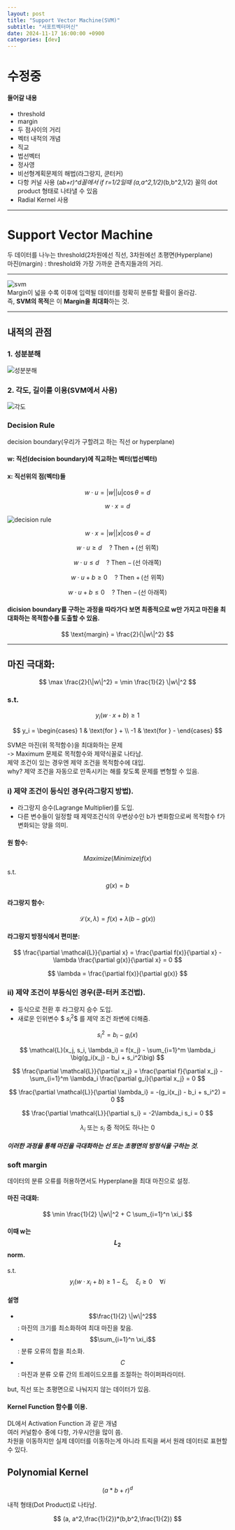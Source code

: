 ```yaml
---
layout: post
title: "Support Vector Machine(SVM)"
subtitle: "서포트벡터머신"
date: 2024-11-17 16:00:00 +0900
categories: [dev]
---
```


# **수정중**

#### 들어갈 내용
- threshold
- margin
- 두 점사이의 거리
- 벡터 내적의 개념
- 직교
- 법선벡터
- 정사영
- 비선형계획문제의 해법(라그랑지, 쿤터커)
- 다항 커널 사용 (a*b+r)^d꼴에서
  if r=1/2일때
  (a,a^2,1/2)*(b,b^2,1/2) 꼴의 dot product 형태로 나타낼 수 있음
- Radial Kernel 사용

---
# Support Vector Machine

두 데이터를 나누는 threshold(2차원에선 직선, 3차원에선 초평면(Hyperplane)  
마진(margin) : threshold와 가장 가까운 관측지들과의 거리.

---
![svm](/assets/images/SVM_margin.png)  
Margin이 넓을 수록 이후에 입력될 데이터를 정확히 분류할 확률이 올라감.  
즉, **SVM의 목적**은 이 **Margin을 최대화**하는 것.  

---

## 내적의 관점

### 1. 성분분해
![성분분해](/assets/images/Dot_Product.png)
   
### 2. 각도, 길이를 이용(**SVM**에서 사용)  
![각도](/assets/images/Angle_Product.png)

### Decision Rule
decision boundary(우리가 구할려고 하는 직선 or hyperplane)  
#### w: 직선(decision boundary)에 직교하는 벡터(법선벡터)  
#### x: 직선위의 점(벡터)들  

$$
w \cdot u = |w| |u| \cos\theta = d
$$

$$
w \cdot x = d
$$

![decision rule](/assets/images/Decision_Rule.png)

$$
w \cdot x = |w| |x| \cos\theta = d
$$

$$
w \cdot u \geq d \quad \text{? Then } + \, \text{(선 위쪽)}
$$

$$
w \cdot u \leq d \quad \text{? Then } - \, \text{(선 아래쪽)}
$$

$$
w \cdot u + b \geq 0 \quad \text{? Then } + \, \text{(선 위쪽)}
$$

$$
w \cdot u + b \leq 0 \quad \text{? Then } - \, \text{(선 아래쪽)}
$$

#### dicision boundary를 구하는 과정을 따라가다 보면 최종적으로 w만 가지고 마진을 최대화하는 목적함수를 도출할 수 있음.  

$$
\text{margin} = \frac{2}{\|w\|^2}
$$

---

## 마진 극대화:  

$$
\max \frac{2}{\|w\|^2} = \min \frac{1}{2} \|w\|^2
$$

### s.t.

$$
y_i (w \cdot x + b) \geq 1
$$  

$$
y_i =
\begin{cases} 
1 & \text{for } + \\
-1 & \text{for } -
\end{cases}
$$

SVM은 마진(위 목적함수)을 최대화하는 문제  
-> Maximum 문제로 목적함수와 제약식꼴로 나타남.  
제약 조건이 있는 경우엔 제약 조건을 목적함수에 대입.  
why? 제약 조건을 자동으로 만족시키는 해를 찾도록 문제를 변형할 수 있음.  

### i) 제약 조건이 등식인 경우(라그랑지 방법).  
   - 라그랑지 승수(Lagrange Multiplier)를 도입.   
   - 다른 변수들이 일정할 때 제약조건식의 우변상수인 b가 변화함으로써 목적함수 f가 변화되는 양을 의미.  

#### 원 함수:

$$
Maximize(Minimize) f(x)
$$

s.t.

$$
g(x) = b
$$

#### 라그랑지 함수:

$$
\mathcal{L}(x, \lambda) = f(x) + \lambda \big(b - g(x)\big)
$$

#### 라그랑지 방정식에서 편미분:

$$
\frac{\partial \mathcal{L}}{\partial x} = \frac{\partial f(x)}{\partial x} - \lambda \frac{\partial g(x)}{\partial x} = 0
$$

$$
\lambda = \frac{\partial f(x)}{\partial g(x)}
$$

### ii) 제약 조건이 부등식인 경우(쿤-터커 조건법).
   - 등식으로 전환 후 라그랑지 승수 도입.
   - 새로운 인위변수 $$\ s_i^2 \$$ 를 제약 조건 좌변에 더해줌.
     
$$
s_i^2 = b_i - g_i(x)
$$

$$
\mathcal{L}(x_j, s_i, \lambda_i) = f(x_j) - \sum_{i=1}^m \lambda_i \big(g_i(x_j) - b_i + s_i^2\big)
$$

$$
\frac{\partial \mathcal{L}}{\partial x_j} =
\frac{\partial f}{\partial x_j} -
\sum_{i=1}^m \lambda_i \frac{\partial g_i}{\partial x_j} = 0
$$

$$
\frac{\partial \mathcal{L}}{\partial \lambda_i} = -(g_i(x_j) - b_i + s_i^2) = 0
$$

$$
\frac{\partial \mathcal{L}}{\partial s_i} = -2\lambda_i s_i = 0
$$

$$
\lambda_i \text{ 또는 } s_i \text{ 중 적어도 하나는 } 0
$$

##### 이러한 과정을 통해 **마진을 극대화하는 선 또는 초평면**의 방정식을 구하는 것.  

### soft margin
데이터의 분류 오류를 허용하면서도 Hyperplane을 최대 마진으로 설정.  

#### 마진 극대화: 

$$
\min \frac{1}{2} \|w\|^2 + C \sum_{i=1}^n \xi_i
$$

#### 이때 w는 $$L_2$$ norm.  

s.t.  
$$
y_i (w \cdot x_i + b) \geq 1 - \xi_i, \quad \xi_i \geq 0 \quad \forall i
$$

#### 설명
- $$\frac{1}{2} \|w\|^2$$: 마진의 크기를 최소화하여 최대 마진을 찾음.
- $$\sum_{i=1}^n \xi_i$$: 분류 오류의 합을 최소화.
- $$C$$: 마진과 분류 오류 간의 트레이드오프를 조절하는 하이퍼파라미터.

but, 직선 또는 초평면으로 나눠지지 않는 데이터가 있음.  

#### Kernel Function 함수를 이용.  
DL에서 Activation Function 과 같은 개념  
여러 커널함수 중에 다항, 가우시안을 많이 씀.  
차원을 이동하지만 실제 데이터를 이동하는게 아니라 트릭을 써서 원래 데이터로 표현할 수 있다.  

## Polynomial Kernel

$$
(a*b+r)^d
$$

내적 형태(Dot Product)로 나타남.  

$$
(a, a^2,\frac{1}{2})*(b,b^2,\frac{1}{2})  
$$
